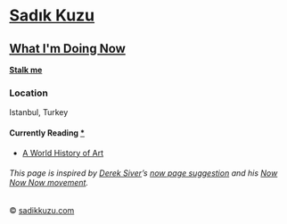 # [Sadık Kuzu](https://sadikkuzu.com/)

## [What I'm Doing Now](https://sadikkuzu.com/now/)

**[Stalk me](https://gitstalk.netlify.com/sadikkuzu)**

### Location
Istanbul, Turkey

#### Currently Reading [*](https://www.goodreads.com/review/list/26946293-sad-k?shelf=currently-reading)
- [A World History of Art](https://www.goodreads.com/book/show/8039586-d-nya-sanat-tarihi)

###### This page is inspired by [Derek Siver](https://sivers.org)’s [now page suggestion](https://sivers.org/nowff) and his [Now Now Now movement](https://nownownow.com/about).
© [sadikkuzu.com](https://sadikkuzu.com)
